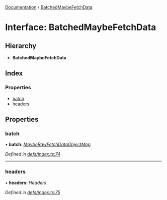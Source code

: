 [Documentation](../README.md) › [BatchedMaybeFetchData](batchedmaybefetchdata.md)

# Interface: BatchedMaybeFetchData

## Hierarchy

* **BatchedMaybeFetchData**

## Index

### Properties

* [batch](batchedmaybefetchdata.md#batch)
* [headers](batchedmaybefetchdata.md#headers)

## Properties

###  batch

• **batch**: *[MaybeRawFetchDataObjectMap](mayberawfetchdataobjectmap.md)*

*Defined in [defs/index.ts:74](https://github.com/badbatch/graphql-box/blob/db0ab9f/packages/fetch-manager/src/defs/index.ts#L74)*

___

###  headers

• **headers**: *Headers*

*Defined in [defs/index.ts:75](https://github.com/badbatch/graphql-box/blob/db0ab9f/packages/fetch-manager/src/defs/index.ts#L75)*
